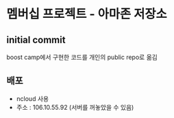 # 멤버십 프로젝트 - 아마존 저장소

## initial commit

boost camp에서 구현한 코드를 개인의 public repo로 옮김

## 배포
- ncloud 사용
- 주소 : 106.10.55.92
    (서버를 꺼놓았을 수 있음)